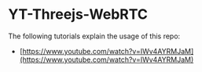 # YT-Threejs-WebRTC

The following tutorials explain the usage of this repo:

- [https://www.youtube.com/watch?v=IWv4AYRMJaM](https://www.youtube.com/watch?v=IWv4AYRMJaM)
